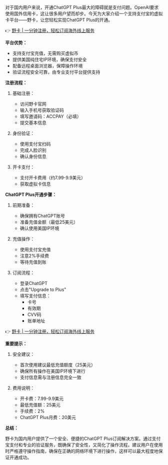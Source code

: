 对于国内用户来说，开通ChatGPT Plus最大的障碍就是支付问题。OpenAI要求使用国外信用卡，这让很多用户望而却步。今天为大家介绍一个支持支付宝的虚拟卡平台——野卡，让您轻松实现ChatGPT Plus的开通。

👉 [野卡 | 一分钟注册，轻松订阅海外线上服务](https://bit.ly/bewildcard)

**平台优势：**

- 支持支付宝充值，无需购买虚拟币
- 提供美国纯住宅IP环境，确保支付安全
- 配备远程桌面浏览器，保障操作环境
- 验证流程安全可靠，由专业支付平台提供支持

**注册流程：**

1. 基础注册：
   - 访问野卡官网
   - 输入手机号获取验证码
   - 填写邀请码：ACCPAY（必填）
   - 提交基本信息

2. 身份验证：
   - 使用支付宝扫码
   - 完成人脸识别
   - 确认身份信息

3. 开卡支付：
   - 支付开卡费用（约7.99-9.9美元）
   - 获取虚拟卡信息

**ChatGPT Plus开通步骤：**

1. 前期准备：
   - 确保拥有ChatGPT账号
   - 准备充值金额（最低25美元）
   - 确认使用美国IP环境

2. 充值操作：
   - 使用支付宝充值
   - 注意2%手续费
   - 等待充值到账

3. 订阅流程：
   - 登录ChatGPT
   - 点击"Upgrade to Plus"
   - 填写支付信息：
     * 卡号
     * 有效期
     * CVV码
     * 账单地址

👉 [野卡 | 一分钟注册，轻松订阅海外线上服务](https://bit.ly/bewildcard)

**重要提示：**

1. 安全建议：
   - 首次使用建议最低充值额度（25美元）
   - 确保所有操作在美国IP环境下进行
   - 支付信息需与注册信息完全一致

2. 费用说明：
   - 开卡费：7.99-9.9美元
   - 最低充值额：25美元
   - 手续费：2%
   - ChatGPT Plus月费：20美元

**总结：**

野卡为国内用户提供了一个安全、便捷的ChatGPT Plus订阅解决方案。通过支付宝支付和专业的验证服务，既确保了安全性，又简化了操作流程。建议用户在使用时严格遵守操作指南，确保在正确的网络环境下进行操作，这样可以最大程度地保证开通成功。